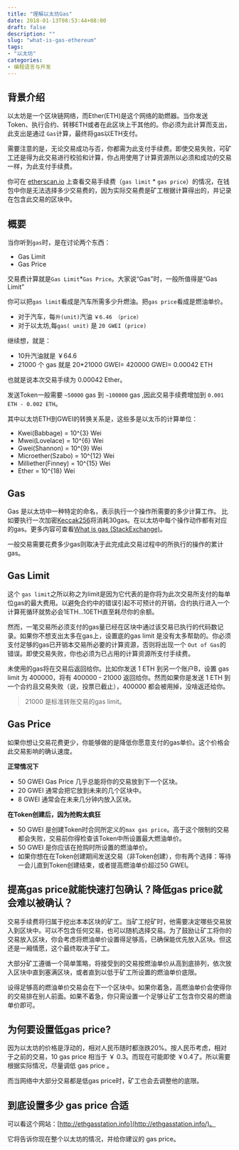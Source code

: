 ```yaml
---
title: "理解以太坊Gas"
date: 2018-01-13T08:53:44+08:00
draft: false 
description: ""
slug: "what-is-gas-ethereum" 
tags:
- "以太坊"
categories: 
- 编程语言与开发 
---
```


## 背景介绍
以太坊是一个区块链网络，而Ether(ETH)是这个网络的助燃器。当你发送Token、执行合约、转移ETH或者在此区块上干其他的。你必须为此计算而支出，此支出是通过 `Gas`计算，最终将gas以ETH支付。

需要注意的是，无论交易成功与否，你都需为此支付手续费。即使交易失败，可矿工还是得为此交易进行校验和计算，你占用使用了计算资源所以必须和成功的交易一样，为此支付手续费。

你可在 [etherscan.io](etherscan.io) 上查看交易手续费（`gas limit` * `gas price`）的情况，在钱包中你是无法选择多少交易费的，因为实际交易费是矿工根据计算得出的，并记录在包含此交易的区块中。

<!--more-->

## 概要
当你听到`gas`时，是在讨论两个东西：

+ Gas Limit
+ Gas Price

交易费计算就是`Gas Limit`*`Gas Price`。大家说“Gas”时，一般所值得是“Gas Limit”

你可以把`gas limit`看成是汽车所需多少升燃油。把`gas price`看成是燃油单价。

+ 对于汽车，每`升(unit)`汽油 `￥6.46 （price）`
+ 对于以太坊,每`gas( unit)` 是 `20 GWEI (price)`

继续想，就是：

+ 10升汽油就是 ￥64.6
+ 21000 个 gas 就是 20*21000 GWEI= 420000 GWEI= 0.00042 ETH

也就是说本次交易手续为 0.00042 Ether。

发送Token一般需要 `~50000` gas 到 `~100000` gas ,因此交易手续费增加到 `0.001 ETH - 0.002 ETH`。

其中以太坊ETH到GWEI的转换关系是，这些多是以太币的计算单位：

+ Kwei(Babbage) = 10^{3} Wei
+ Mwei(Lovelace) = 10^{6} Wei
+ Gwei(Shannon) = 10^{9} Wei
+ Microether(Szabo) = 10^{12} Wei
+ Milliether(Finney) = 10^{15} Wei
+ Ether = 10^{18} Wei


## Gas
Gas 是以太坊中一种特定的命名，表示执行一个操作所需要的多少计算工作。 比如要执行一次加密[Keccak256](https://ethereum.stackexchange.com/questions/550/which-cryptographic-hash-function-does-ethereum-use)将消耗30gas。在以太坊中每个操作动作都有对应的gas。更多内容可查看[What is gas (StackExchange)](https://ethereum.stackexchange.com/questions/3/what-is-meant-by-the-term-gas)。

一般交易需要花费多少gas则取决于此完成此交易过程中的所执行的操作的累计gas。


## Gas Limit
这个 `gas limit`之所以称之为limit是因为它代表的是你将为此次交易所支付的每单位gas的最大费用。以避免合约中的错误引起不可预计的开销，合约执行进入一个计算死循环就势必会1ETH...10ETH直至耗尽你的余额。

然而，一笔交易所必须支付的gas量已经在区块中通过该交易已执行的代码数记录。如果你不想支出太多在gas上，设置底的gas limit 是没有太多帮助的。你必须支付足够的gas已开销本交易所必要的计算资源，否则将出现一个 `Out of Gas`的错误。即使交易失败，你也必须为已占用的计算资源所支付手续费。

未使用的gas将在交易后返回给你。比如你发送 1 ETH 到另一个账户B，设置 gas limit 为 400000，将有 400000 - 21000 返回给你。然而如果你是发送 1 ETH 到一个合约且交易失败（说，投票已截止），400000 都会被用掉，没啥返还给你。

> 21000 是标准转账交易的gas limit。


## Gas Price
如果你想让交易花费更少，你能够做的是降低你愿意支付的gas单价。这个价格会此交易影响的确认速度。

**正常情况下**

+ 50 GWEI Gas Price 几乎总能将你的交易放到下一个区块。
+ 20 GWEI 通常会把它放到未来的几个区块中。
+ 8 GWEI  通常会在未来几分钟内放入区块。

**在Token创建后，因为抢购太疯狂**

+ 50 GWEI 是创建Token时合同所定义的`max gas price`。高于这个限制的交易都会失败，交易前你得检查该Token中所设置最大燃油单价。
+ 50 GWEI  是你应该在抢购时所设置的燃油单价。
+ 如果你想在在Token创建期间发送交易（非Token创建），你有两个选择：等待一会儿直到Token创建结束，或者提高燃油单价超过50 GWEI。


##  提高gas price就能快速打包确认？降低gas price就会难以被确认？

交易手续费将归属于挖出本本区块的矿工。当矿工挖矿时，他需要决定哪些交易放入到区块中。可以不包含任何交易，也可以随机选择交易。为了鼓励让矿工将你的交易放入区块，你会考虑将燃油单价设置得足够高，已确保能优先放入区块。但这还是一厢情愿，这个最终取决于矿工。

大部分矿工遵循一个简单策略，将接受到的交易按燃油单价从高到底排列，依次放入区块中直到塞满区块，或者直到以低于矿工所设置的燃油单价底限。

设得足够高的燃油单价交易会在下一个区块中。如果你着急，高燃油单价会使得你的交易排在别人前面。如果不着急，你只需设置一个足够让矿工包含你交易的燃油单价即可。

## 为何要设置低gas price?
因为以太坊的价格是浮动的，相对人民币随时都涨跌20%。按人民币考虑，相对于之前的交易，10 gas price 相当于 ￥ 0.3。而现在可能即使 ￥0.4了。所以需要根据实际情况，尽量调低 gas price 。

而当网络中大部分交易都是低gas price时，矿工也会去调整他的底限。 


## 到底设置多少 gas price 合适

可以看这个网站：[http://ethgasstation.info](http://ethgasstation.info/)。

它将告诉你现在整个以太坊的情况，并给你建议的 gas price。
